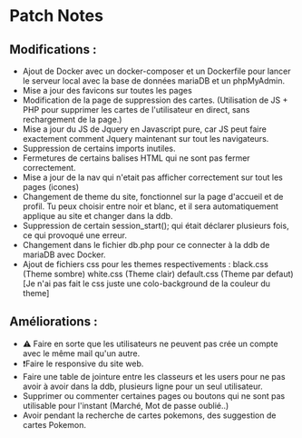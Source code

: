 # Patch Notes

## Modifications :

- Ajout de Docker avec un docker-composer et un Dockerfile pour lancer le serveur local avec la base de données mariaDB et un phpMyAdmin.
- Mise a jour des favicons sur toutes les pages
- Modification de la page de suppression des cartes. (Utilisation de JS + PHP pour supprimer les cartes de l'utilisateur en direct, sans rechargement de la page.)
- Mise a jour du JS de Jquery en Javascript pure, car JS peut faire exactement comment Jquery maintenant sur tout les navigateurs.
- Suppression de certains imports inutiles.
- Fermetures de certains balises HTML qui ne sont pas fermer correctement.
- Mise a jour de la nav qui n'etait pas afficher correctement sur tout les pages (icones)
- Changement de theme du site, fonctionnel sur la page d'accueil et de profil. Tu peux choisir entre noir et blanc, et il sera automatiquement applique au site et changer dans la ddb.
- Suppression de certain session_start(); qui était déclarer plusieurs fois, ce qui provoqué une erreur.
- Changement dans le fichier db.php pour ce connecter à la ddb de mariaDB avec Docker.
- Ajout de fichiers css pour les themes respectivements : black.css (Theme sombre) white.css (Theme clair) default.css (Theme par defaut) [Je n'ai pas fait le css juste une colo-background de la couleur du theme]

## Améliorations :

- ⚠️ Faire en sorte que les utilisateurs ne peuvent pas crée un compte avec le même mail qu'un autre.
- ❗Faire le responsive du site web.
- Faire une table de jointure entre les classeurs et les users pour ne pas avoir à avoir dans la ddb, plusieurs ligne pour un seul utilisateur.
- Supprimer ou commenter certaines pages ou boutons qui ne sont pas utilisable pour l'instant (Marché, Mot de passe oublié..)
- Avoir pendant la recherche de cartes pokemons, des suggestion de cartes Pokemon.
